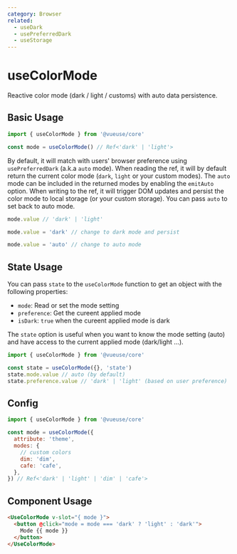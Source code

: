 ```yaml
---
category: Browser
related:
  - useDark
  - usePreferredDark
  - useStorage
---
```


# useColorMode

Reactive color mode (dark / light / customs) with auto data persistence.

## Basic Usage

```js
import { useColorMode } from '@vueuse/core'

const mode = useColorMode() // Ref<'dark' | 'light'>
```

By default, it will match with users' browser preference using `usePreferredDark` (a.k.a `auto` mode). When reading the ref, it will by default return the current color mode (`dark`, `light` or your custom modes). The `auto` mode can be included in the returned modes by enabling the `emitAuto` option. When writing to the ref, it will trigger DOM updates and persist the color mode to local storage (or your custom storage). You can pass `auto` to set back to auto mode.

```ts
mode.value // 'dark' | 'light'

mode.value = 'dark' // change to dark mode and persist

mode.value = 'auto' // change to auto mode
```

## State Usage

You can pass `state` to the `useColorMode` function to get an object with the following properties:
- `mode`: Read or set the mode setting
- `preference`: Get the cureent applied mode
- `isDark`: `true` when the cureent applied mode is dark

The `state` option is useful when you want to know the mode setting (auto) and have access to the current applied mode (dark/light ...).

```js
import { useColorMode } from '@vueuse/core'

const state = useColorMode({}, 'state')
state.mode.value // auto (by default)
state.preference.value // 'dark' | 'light' (based on user preference)
```

## Config

```js
import { useColorMode } from '@vueuse/core'

const mode = useColorMode({
  attribute: 'theme',
  modes: {
    // custom colors
    dim: 'dim',
    cafe: 'cafe',
  },
}) // Ref<'dark' | 'light' | 'dim' | 'cafe'>
```

## Component Usage

```html
<UseColorMode v-slot="{ mode }">
  <button @click="mode = mode === 'dark' ? 'light' : 'dark'">
    Mode {{ mode }}
  </button>
</UseColorMode>
```
